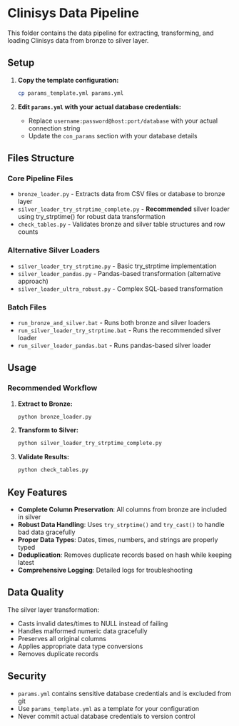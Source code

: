 # Clinisys Data Pipeline

This folder contains the data pipeline for extracting, transforming, and loading Clinisys data from bronze to silver layer.

## Setup

1. **Copy the template configuration:**
   ```bash
   cp params_template.yml params.yml
   ```

2. **Edit `params.yml` with your actual database credentials:**
   - Replace `username:password@host:port/database` with your actual connection string
   - Update the `con_params` section with your database details

## Files Structure

### Core Pipeline Files
- `bronze_loader.py` - Extracts data from CSV files or database to bronze layer
- `silver_loader_try_strptime_complete.py` - **Recommended** silver loader using try_strptime() for robust data transformation
- `check_tables.py` - Validates bronze and silver table structures and row counts

### Alternative Silver Loaders
- `silver_loader_try_strptime.py` - Basic try_strptime implementation
- `silver_loader_pandas.py` - Pandas-based transformation (alternative approach)
- `silver_loader_ultra_robust.py` - Complex SQL-based transformation

### Batch Files
- `run_bronze_and_silver.bat` - Runs both bronze and silver loaders
- `run_silver_loader_try_strptime.bat` - Runs the recommended silver loader
- `run_silver_loader_pandas.bat` - Runs pandas-based silver loader

## Usage

### Recommended Workflow
1. **Extract to Bronze:**
   ```bash
   python bronze_loader.py
   ```

2. **Transform to Silver:**
   ```bash
   python silver_loader_try_strptime_complete.py
   ```

3. **Validate Results:**
   ```bash
   python check_tables.py
   ```

## Key Features

- **Complete Column Preservation**: All columns from bronze are included in silver
- **Robust Data Handling**: Uses `try_strptime()` and `try_cast()` to handle bad data gracefully
- **Proper Data Types**: Dates, times, numbers, and strings are properly typed
- **Deduplication**: Removes duplicate records based on hash while keeping latest
- **Comprehensive Logging**: Detailed logs for troubleshooting

## Data Quality

The silver layer transformation:
- Casts invalid dates/times to NULL instead of failing
- Handles malformed numeric data gracefully
- Preserves all original columns
- Applies appropriate data type conversions
- Removes duplicate records

## Security

- `params.yml` contains sensitive database credentials and is excluded from git
- Use `params_template.yml` as a template for your configuration
- Never commit actual database credentials to version control 